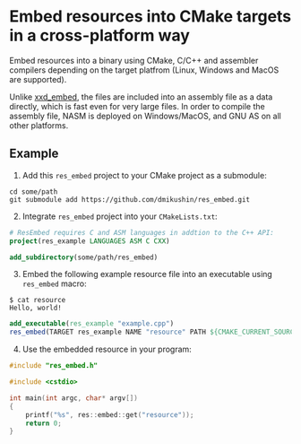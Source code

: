 # Embed resources into CMake targets in a cross-platform way

Embed resources into a binary using CMake, C/C++ and assembler compilers depending on the target platfrom (Linux, Windows and MacOS are supported).

Unlike [xxd_embed](https://github.com/dmikushin/xxd_embed.git), the files are included into an assembly file as a data directly, which is fast even for very large files. In order to compile the assembly file, NASM is deployed on Windows/MacOS, and GNU AS on all other platforms.

## Example

1. Add this `res_embed` project to your CMake project as a submodule:

```
cd some/path
git submodule add https://github.com/dmikushin/res_embed.git
```

2. Integrate `res_embed` project into your `CMakeLists.txt`:

```cmake 
# ResEmbed requires C and ASM languages in addtion to the C++ API:
project(res_example LANGUAGES ASM C CXX)

add_subdirectory(some/path/res_embed)
```

3. Embed the following example resource file into an executable using `res_embed` macro:

```
$ cat resource 
Hello, world!
```

```cmake
add_executable(res_example "example.cpp")
res_embed(TARGET res_example NAME "resource" PATH ${CMAKE_CURRENT_SOURCE_DIR}/resource)
```

4. Use the embedded resource in your program:

```c++
#include "res_embed.h"

#include <cstdio>

int main(int argc, char* argv[])
{
	printf("%s", res::embed::get("resource"));
	return 0;
}
```


